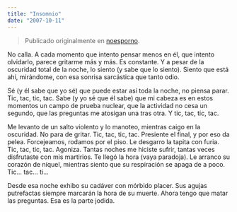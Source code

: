 ```yaml
---
title: "Insomnio"
date: "2007-10-11"
---
```


> Publicado originalmente en [noesporno](/noesporno).

No calla. A cada momento que intento pensar menos en él, que intento olvidarlo, parece gritarme más y más. Es constante. Y a pesar de la oscuridad total de la noche, lo siento (y sabe que lo siento). Siento que está ahí, mirándome, con esa sonrisa sarcástica que tanto odio.

Sé (y él sabe que yo sé) que puede estar así toda la noche, no piensa parar. Tic, tac, tic, tac. Sabe (y yo sé que él sabe) que mi cabeza es en estos momentos un campo de prueba nuclear, que la actividad no cesa un segundo, que las preguntas me atosigan una tras otra. Y tic, tac, tic, tac.

Me levanto de un salto violento y lo manoteo, mientras caigo en la oscuridad. No para de gritar. Tic, tac, tic, tac. Presiente el final, y por eso da pelea. Forcejeamos, rodamos por el piso. Le desgarro la tapita con furia. Tic, tac, tic, tac. Agoniza. Tantas noches me hiciste sufrir, tantas veces disfrutaste con mis martirios. Te llegó la hora (vaya paradoja). Le arranco su corazón de níquel, mientras siento que su respiración se apaga de a poco. Tic... tac... ti...

Desde esa noche exhibo su cadáver con mórbido placer. Sus agujas putrefactas siempre marcarán la hora de su muerte. Ahora tengo que matar las preguntas. Esa es la parte jodida.